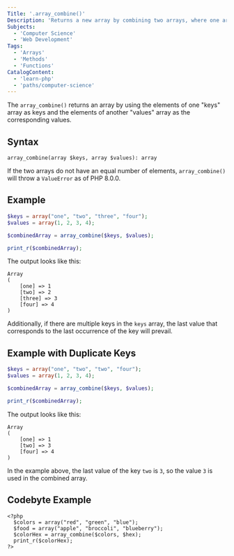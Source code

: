 ```yaml
---
Title: '.array_combine()'
Description: 'Returns a new array by combining two arrays, where one array represents keys and the other array represents values.'
Subjects:
  - 'Computer Science'
  - 'Web Development'
Tags:
  - 'Arrays'
  - 'Methods'
  - 'Functions'
CatalogContent:
  - 'learn-php'
  - 'paths/computer-science'
---
```


The `array_combine()` returns an array by using the elements of one "keys" array as keys and the elements of another "values" array as the corresponding values.

## Syntax

```pseudo
array_combine(array $keys, array $values): array
```

If the two arrays do not have an equal number of elements, `array_combine()` will throw a `ValueError` as of PHP 8.0.0.

## Example

```php
$keys = array("one", "two", "three", "four");
$values = array(1, 2, 3, 4);

$combinedArray = array_combine($keys, $values);

print_r($combinedArray);
```

The output looks like this:

```shell
Array
(
    [one] => 1
    [two] => 2
    [three] => 3
    [four] => 4
)
```

Additionally, if there are multiple keys in the `keys` array, the last value that corresponds to the last occurrence of the key will prevail.

## Example with Duplicate Keys

```php
$keys = array("one", "two", "two", "four");
$values = array(1, 2, 3, 4);

$combinedArray = array_combine($keys, $values);

print_r($combinedArray);
```

The output looks like this:

```shell
Array
(
    [one] => 1
    [two] => 3
    [four] => 4
)
```

In the example above, the last value of the key `two` is `3`, so the value `3` is used in the combined array.

## Codebyte Example

```codebyte/php
<?php
  $colors = array("red", "green", "blue");
  $food = array("apple", "broccoli", "blueberry");
  $colorHex = array_combine($colors, $hex);
  print_r($colorHex);
?>
```
